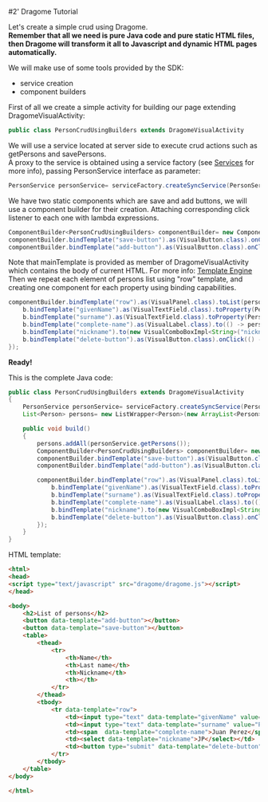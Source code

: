 
#2' Dragome Tutorial

Let's create a simple crud using Dragome.  
**Remember that all we need is pure Java code and pure static HTML files, then Dragome will transform it all to Javascript and dynamic HTML pages automatically.**


We will make use of some tools provided by the SDK: 
* service creation
* component builders

First of all we create a simple activity for building our page extending DragomeVisualActivity:
``` Java
public class PersonCrudUsingBuilders extends DragomeVisualActivity
```
We will use a service located at server side to execute crud actions such as getPersons and savePersons.  
A proxy to the service is obtained using a service factory (see [Services](services.md) for more info), passing PersonService interface as parameter:
``` Java
PersonService personService= serviceFactory.createSyncService(PersonService.class);
```

We have two static components which are save and add buttons, we will use a component builder for their creation. Attaching 
corresponding click listener to each one with lambda expressions.

``` Java
ComponentBuilder<PersonCrudUsingBuilders> componentBuilder= new ComponentBuilder<PersonCrudUsingBuilders>(mainPanel, this);
componentBuilder.bindTemplate("save-button").as(VisualButton.class).onClick(() -> personService.savePersons(persons)).build();
componentBuilder.bindTemplate("add-button").as(VisualButton.class).onClick(() -> persons.add(new Person())).build();
```

Note that mainTemplate is provided as member of DragomeVisualActivity which contains the body of current HTML. For more info: [Template Engine](template-engine.md)   
Then we repeat each element of persons list using "row" template, and creating one component for each property using binding capabilities.

``` Java
componentBuilder.bindTemplate("row").as(VisualPanel.class).toList(persons).repeat((person, b) -> {
    b.bindTemplate("givenName").as(VisualTextField.class).toProperty(Person::getGivenName, Person::setGivenName).build();
	b.bindTemplate("surname").as(VisualTextField.class).toProperty(Person::getSurname, Person::setSurname).build();
	b.bindTemplate("complete-name").as(VisualLabel.class).to(() -> person.getGivenName() + " " + person.getSurname()).build();
	b.bindTemplate("nickname").to(new VisualComboBoxImpl<String>("nickname", Arrays.asList("Pelusa", "Burrito", "Bocha", "Bruja"))).toProperty(Person::getNickname, Person::setNickname).build();
	b.bindTemplate("delete-button").as(VisualButton.class).onClick(() -> persons.remove(person)).build();
});
```

**Ready!**

This is the complete Java code:
``` Java
public class PersonCrudUsingBuilders extends DragomeVisualActivity
{
    PersonService personService= serviceFactory.createSyncService(PersonService.class);
    List<Person> persons= new ListWrapper<Person>(new ArrayList<Person>());

	public void build()
	{
		persons.addAll(personService.getPersons());
		ComponentBuilder<PersonCrudUsingBuilders> componentBuilder= new ComponentBuilder<PersonCrudUsingBuilders>(mainPanel, this);
		componentBuilder.bindTemplate("save-button").as(VisualButton.class).onClick(() -> personService.savePersons(persons)).build();
		componentBuilder.bindTemplate("add-button").as(VisualButton.class).onClick(() -> persons.add(new Person())).build();

		componentBuilder.bindTemplate("row").as(VisualPanel.class).toList(persons).repeat((person, b) -> {
			b.bindTemplate("givenName").as(VisualTextField.class).toProperty(Person::getGivenName, Person::setGivenName).build();
			b.bindTemplate("surname").as(VisualTextField.class).toProperty(Person::getSurname, Person::setSurname).build();
			b.bindTemplate("complete-name").as(VisualLabel.class).to(() -> person.getGivenName() + " " + person.getSurname()).build();
			b.bindTemplate("nickname").to(new VisualComboBoxImpl<String>("nickname", Arrays.asList("Pelusa", "Burrito", "Bocha", "Bruja"))).toProperty(Person::getNickname, Person::setNickname).build();
			b.bindTemplate("delete-button").as(VisualButton.class).onClick(() -> persons.remove(person)).build();
		});
	}
}
```

HTML template:
``` HTML
<html>
<head>
<script type="text/javascript" src="dragome/dragome.js"></script>
</head>

<body>
	<h2>List of persons</h2>
	<button data-template="add-button"></button>
	<button data-template="save-button"></button>
	<table>
		<thead>
			<tr>
				<th>Name</th>
				<th>Last name</th>
				<th>Nickname</th>
				<th></th>
			</tr>
		</thead>
		<tbody>
			<tr data-template="row">
				<td><input type="text" data-template="givenName" value="Juan"></input></td>
				<td><input type="text" data-template="surname" value="Perez"></input></td>
				<td><span  data-template="complete-name">Juan Perez</span></td>
				<td><select data-template="nickname">JP</select></td>
				<td><button type="submit" data-template="delete-button"></button></td>
			</tr>
		</tbody>
	</table>
</body>

</html>
```






